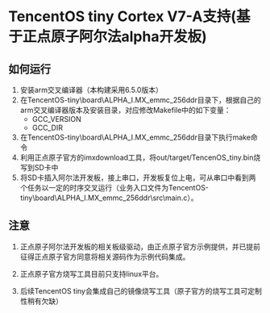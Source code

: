 # TencentOS tiny Cortex V7-A支持(基于正点原子阿尔法alpha开发板)

## 如何运行

1. 安装arm交叉编译器（本构建采用6.5.0版本）
2. 在TencentOS-tiny\board\ALPHA_I.MX_emmc_256ddr目录下，根据自己的arm交叉编译器版本及安装目录，对应修改Makefile中的如下变量：
   - GCC_VERSION
   - GCC_DIR
3. 在TencentOS-tiny\board\ALPHA_I.MX_emmc_256ddr目录下执行make命令
4. 利用正点原子官方的imxdownload工具，将out/target/TencenOS_tiny.bin烧写到SD卡中
5. 将SD卡插入阿尔法开发板，接上串口，开发板复位上电，可从串口中看到两个任务以一定的时序交叉运行（业务入口文件为TencentOS-tiny\board\ALPHA_I.MX_emmc_256ddr\src\main.c）。

## 注意

1. 正点原子阿尔法开发板的相关板级驱动，由正点原子官方示例提供，并已提前征得正点原子官方同意将相关源码作为示例代码集成。

2. 正点原子官方烧写工具目前只支持linux平台。
3. 后续TencentOS tiny会集成自己的镜像烧写工具（原子官方的烧写工具可定制性稍有欠缺）